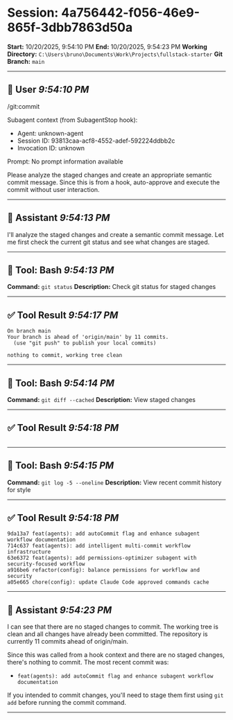 # Session: 4a756442-f056-46e9-865f-3dbb7863d50a

**Start:** 10/20/2025, 9:54:10 PM
**End:** 10/20/2025, 9:54:23 PM
**Working Directory:** `C:\Users\bruno\Documents\Work\Projects\fullstack-starter`
**Git Branch:** `main`

---

## 👤 User _9:54:10 PM_

/git:commit

Subagent context (from SubagentStop hook):
- Agent: unknown-agent
- Session ID: 93813caa-acf8-4552-adef-592224ddbb2c
- Invocation ID: unknown

Prompt:
No prompt information available

Please analyze the staged changes and create an appropriate semantic commit message.
Since this is from a hook, auto-approve and execute the commit without user interaction.

---

## 🤖 Assistant _9:54:13 PM_

I'll analyze the staged changes and create a semantic commit message. Let me first check the current git status and see what changes are staged.

---

## 🔧 Tool: Bash _9:54:13 PM_

**Command:** `git status`
**Description:** Check git status for staged changes

---

## ✅ Tool Result _9:54:17 PM_

```
On branch main
Your branch is ahead of 'origin/main' by 11 commits.
  (use "git push" to publish your local commits)

nothing to commit, working tree clean
```

---

## 🔧 Tool: Bash _9:54:14 PM_

**Command:** `git diff --cached`
**Description:** View staged changes

---

## ✅ Tool Result _9:54:18 PM_

```

```

---

## 🔧 Tool: Bash _9:54:15 PM_

**Command:** `git log -5 --oneline`
**Description:** View recent commit history for style

---

## ✅ Tool Result _9:54:18 PM_

```
9da13a7 feat(agents): add autoCommit flag and enhance subagent workflow documentation
714c637 feat(agents): add intelligent multi-commit workflow infrastructure
63e6372 feat(agents): add permissions-optimizer subagent with security-focused workflow
a916be6 refactor(config): balance permissions for workflow and security
a05e665 chore(config): update Claude Code approved commands cache
```

---

## 🤖 Assistant _9:54:23 PM_

I can see that there are no staged changes to commit. The working tree is clean and all changes have already been committed. The repository is currently 11 commits ahead of origin/main.

Since this was called from a hook context and there are no staged changes, there's nothing to commit. The most recent commit was:
- `feat(agents): add autoCommit flag and enhance subagent workflow documentation`

If you intended to commit changes, you'll need to stage them first using `git add` before running the commit command.

---

